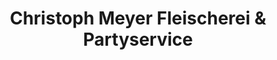 ---
title: "Christoph Meyer Fleischerei & Partyservice"
url: /borchen/christoph-meyer-fleischerei-und-partyservice/
shop: Metzgerei
---
